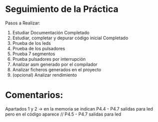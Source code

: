 # Seguimiento de la Práctica

Pasos a Realizar:
1. Estudiar Documentación
   Completado
3. Estudiar, completar y depurar código inicial
   Completado
5. Prueba de los leds
6. Prueba de los pulsadores
7. Prueba 7 segmentos
8. Prueba pulsadores por interrupción
9. Analizar asm generado por el compilador
10. Analizar ficheros generados en el proyecto
11. (opcional) Analizar rendimiento


# Comentarios:
Apartados 1 y 2 -> en la memoria se indican P4.4 - P4.7 salidas para led
pero en el código aparece // P4.5 - P4.7 salidas para led
